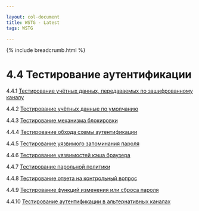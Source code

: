 ```yaml
---

layout: col-document
title: WSTG - Latest
tags: WSTG

---
```


{% include breadcrumb.html %}
# 4.4 Тестирование аутентификации

4.4.1 [Тестирование учётных данных, передаваемых по зашифрованному каналу](01-Testing_for_Credentials_Transported_over_an_Encrypted_Channel.md)

4.4.2 [Тестирование учётных данные по умолчанию](02-Testing_for_Default_Credentials.md)

4.4.3 [Тестирование механизма блокировки](03-Testing_for_Weak_Lock_Out_Mechanism.md)

4.4.4 [Тестирование обхода схемы аутентификации](04-Testing_for_Bypassing_Authentication_Schema.md)

4.4.5 [Тестирование уязвимого запоминания пароля](05-Testing_for_Vulnerable_Remember_Password.md)

4.4.6 [Тестирование уязвимостей кэша браузера](06-Testing_for_Browser_Cache_Weaknesses.md)

4.4.7 [Тестирование парольной политики](07-Testing_for_Weak_Password_Policy.md)

4.4.8 [Тестирование ответа на контрольный вопрос](08-Testing_for_Weak_Security_Question_Answer.md)

4.4.9 [Тестирование функций изменения или сброса пароля](09-Testing_for_Weak_Password_Change_or_Reset_Functionalities.md)

4.4.10 [Тестирование аутентификации в альтернативных каналах](10-Testing_for_Weaker_Authentication_in_Alternative_Channel.md)
